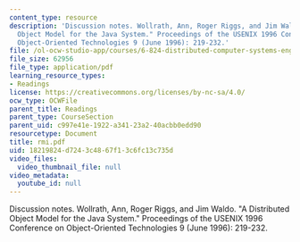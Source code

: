 ```yaml
---
content_type: resource
description: 'Discussion notes. Wollrath, Ann, Roger Riggs, and Jim Waldo. "A Distributed
  Object Model for the Java System." Proceedings of the USENIX 1996 Conference on
  Object-Oriented Technologies 9 (June 1996): 219-232.'
file: /ol-ocw-studio-app/courses/6-824-distributed-computer-systems-engineering-spring-2006/18219824d7243c4867f13c6fc13c735d_rmi.pdf
file_size: 62956
file_type: application/pdf
learning_resource_types:
- Readings
license: https://creativecommons.org/licenses/by-nc-sa/4.0/
ocw_type: OCWFile
parent_title: Readings
parent_type: CourseSection
parent_uid: c997e41e-1922-a341-23a2-40acbb0edd90
resourcetype: Document
title: rmi.pdf
uid: 18219824-d724-3c48-67f1-3c6fc13c735d
video_files:
  video_thumbnail_file: null
video_metadata:
  youtube_id: null
---
```

Discussion notes. Wollrath, Ann, Roger Riggs, and Jim Waldo. "A Distributed Object Model for the Java System." Proceedings of the USENIX 1996 Conference on Object-Oriented Technologies 9 (June 1996): 219-232.